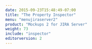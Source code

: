 ```yaml
---
date: 2015-09-23T15:48:49-07:00
title: "The Property Inspector"
menu: "menujiraserver2"
product: "Mockups 2 for JIRA Server"
weight: 73
include: "inspector"
editorversion: 2
---
```

